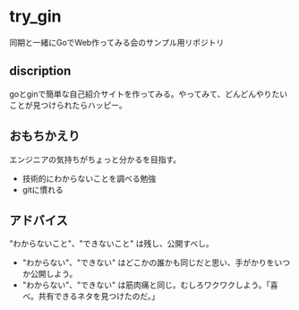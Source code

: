 # try_gin
同期と一緒にGoでWeb作ってみる会のサンプル用リポジトリ

## discription
goとginで簡単な自己紹介サイトを作ってみる。やってみて、どんどんやりたいことが見つけられたらハッピー。

## おもちかえり
エンジニアの気持ちがちょっと分かるを目指す。
- 技術的にわからないことを調べる勉強
- gitに慣れる

## アドバイス
"わからないこと"、"できないこと" は残し、公開すべし。
- "わからない"、"できない" はどこかの誰かも同じだと思い、手がかりをいつか公開しよう。
- "わからない"、"できない" は筋肉痛と同じ。むしろワクワクしよう。「喜べ。共有できるネタを見つけたのだ。」
